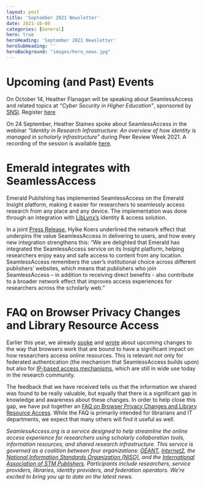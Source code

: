 ```yaml
---
layout: post
title: 'September 2021 Newsletter'
date: 2021-10-06
categories: [General]
hero: true
heroHeading: 'September 2021 Newsletter'
heroSubHeading: ''
heroBackground: "images/hero_news.jpg"
---
```



# Upcoming (and Past) Events

On October 14, Heather Flanagan will be speaking about SeamlessAccess and related topics at _“Cyber Security in Higher Education"_, sponsored by [SNSI](https://www.snsi.info/news-and-events/). Register [here](https://www.choice360.org/webinars/cyber-security-in-higher-education/)

On 24 September, Heather Staines spoke about SeamlessAccess in the webinar _“Identity in Research Infrastructure: An overview of how identity is managed in scholarly infrastructure”_ during Peer Review Week 2021. A recording of the session is available [here](https://www.youtube.com/watch?v=pUhtZLX_x4o&t=61s).

# Emerald integrates with SeamlessAccess

Emerald Publishing has implemented SeamlessAccess on the Emerald Insight platform, making it easier for researchers to seamlessly access research from any place and any device. The implementation was done through an integration with [LibLynx’s](https://www.liblynx.com/) identity & access solution.
  
In a joint [Press Release](https://www.emeraldgrouppublishing.com/news-and-press-releases/emerald-publishing-improves-remote-access-through-seamlessaccess), Hylke Koers underlined the network effect that underpins the value SeamlessAccess in delivering to users, and how every new integration strengthens this: “We are delighted that Emerald has integrated the SeamlessAccess service on its Insight platform, helping researchers enjoy easy and safe access to content from any location. SeamlessAccess remembers the user’s institutional choice across different publishers’ websites, which means that publishers who join SeamlessAccess – in addition to receiving direct benefits - also contribute to a broader network effect that improves access experiences for researchers across the scholarly web.”



# FAQ on Browser Privacy Changes and Library Resource Access


Earlier this year, we already [spoke](https://www.stm-assoc.org/events/web-browsers-privacy-and-your-publishing-platform-webinar/) and [wrote](https://seamlessaccess.org/posts/2021-07-06-browserchanges/) about upcoming changes to the way that browsers work that are bound to have a significant impact on how researchers access online resources. This is relevant not only for federated authentication (the mechanism that SeamlessAccess builds upon) but also for [IP-based access mechanisms](https://seamlessaccess.org/posts/2021-09-03-aug2021newsletter/), which are still in wide use today in the research community.

The feedback that we have received tells us that the information we shared was found to be really valuable, but equally that there is a significant gap in knowledge and awareness about these changes. In order to help close this gap, we have put together an [FAQ on Browser Privacy Changes and Library Resource Access](https://seamlessaccess.org/learning-center/browser-faq/). While the FAQ is primarily intended for librarians and IT departments, we expect that many others will find it useful as well.



_SeamlessAccess.org is a service designed to help streamline the online access experience for researchers using scholarly collaboration tools, information resources, and shared research infrastructure. This service is governed as a coalition between four organizations: [GÉANT](https://geant.org), [Internet2](https://internet2.edu), the [National Information Standards Organization (NISO)](https://niso.org), and the [International Association of STM Publishers](https://stm-assoc.org). Participants include researchers, service providers, libraries, identity providers, and federation operators. We’re excited to bring you up to date on the latest news._



